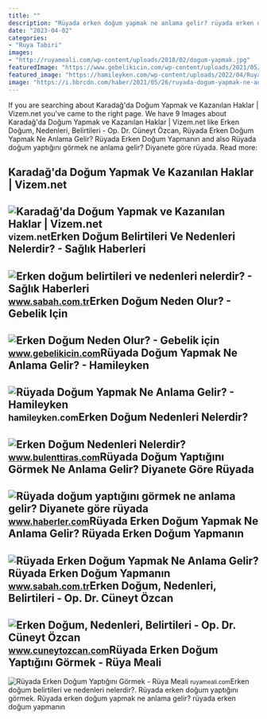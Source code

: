 ```yaml
---
title: ""
description: "Rüyada erken doğum yapmak ne anlama gelir? rüyada erken doğum yapmanın"
date: "2023-04-02"
categories:
- "Ruya Tabiri"
images:
- "http://ruyameali.com/wp-content/uploads/2018/02/dogum-yapmak.jpg"
featuredImage: "https://www.gebelikicin.com/wp-content/uploads/2021/05/Erken-dogum-nedir.jpg"
featured_image: "https://hamileyken.com/wp-content/uploads/2022/04/Ruyada-Dogum-Yapmak-Tabiri.jpg"
image: "https://i.hbrcdn.com/haber/2021/05/26/ruyada-dogum-yapmak-ne-anlama-gelir-ruyada-14156915_1752_amp.jpg"
---
```


If you are searching about Karadağ'da Doğum Yapmak ve Kazanılan Haklar | Vizem.net you've came to the right page. We have 9 Images about Karadağ'da Doğum Yapmak ve Kazanılan Haklar | Vizem.net like Erken Doğum, Nedenleri, Belirtileri - Op. Dr. Cüneyt Özcan, Rüyada Erken Doğum Yapmak Ne Anlama Gelir? Rüyada Erken Doğum Yapmanın and also Rüyada doğum yaptığını görmek ne anlama gelir? Diyanete göre rüyada. Read more:

Karadağ'da Doğum Yapmak Ve Kazanılan Haklar | Vizem.net
-------------------------------------------------------

 ![Karadağ'da Doğum Yapmak ve Kazanılan Haklar | Vizem.net](https://vizem.net/assets/img/ulke/karadag/karadagda-dogum-yapmak.jpg) <small>vizem.net</small>Erken Doğum Belirtileri Ve Nedenleri Nelerdir? - Sağlık Haberleri
-----------------------------------------------------------------

 ![Erken doğum belirtileri ve nedenleri nelerdir? - Sağlık Haberleri](https://iasbh.tmgrup.com.tr/9e430b/752/395/0/0/700/367?u=https://isbh.tmgrup.com.tr/sbh/2018/03/20/erken-dogum-belirtileri-ve-nedenleri-nelerdir-1521546629673.jpeg) <small>www.sabah.com.tr</small>Erken Doğum Neden Olur? - Gebelik Için
--------------------------------------

 ![Erken Doğum Neden Olur? - Gebelik için](https://www.gebelikicin.com/wp-content/uploads/2021/05/Erken-dogum-nedir.jpg) <small>www.gebelikicin.com</small>Rüyada Doğum Yapmak Ne Anlama Gelir? - Hamileyken
-------------------------------------------------

 ![Rüyada Doğum Yapmak Ne Anlama Gelir? - Hamileyken](https://hamileyken.com/wp-content/uploads/2022/04/Ruyada-Dogum-Yapmak-Tabiri.jpg) <small>hamileyken.com</small>Erken Doğum Nedenleri Nelerdir?
-------------------------------

 ![Erken Doğum Nedenleri Nelerdir?](https://www.bulenttiras.com/wp-content/uploads/2014/05/erken-dogum-1.jpg) <small>www.bulenttiras.com</small>Rüyada Doğum Yaptığını Görmek Ne Anlama Gelir? Diyanete Göre Rüyada
-------------------------------------------------------------------

 ![Rüyada doğum yaptığını görmek ne anlama gelir? Diyanete göre rüyada](https://i.hbrcdn.com/haber/2021/05/26/ruyada-dogum-yapmak-ne-anlama-gelir-ruyada-14156915_1752_amp.jpg) <small>www.haberler.com</small>Rüyada Erken Doğum Yapmak Ne Anlama Gelir? Rüyada Erken Doğum Yapmanın
----------------------------------------------------------------------

 ![Rüyada Erken Doğum Yapmak Ne Anlama Gelir? Rüyada Erken Doğum Yapmanın](https://iasbh.tmgrup.com.tr/682ae8/752/395/0/76/724/456?u=https://isbh.tmgrup.com.tr/sbh/2022/07/04/ruyada-erken-dogum-yapmak-ne-anlama-gelir-ruyada-erken-dogum-yapmanin-anlami-1656943378073.jpg) <small>www.sabah.com.tr</small>Erken Doğum, Nedenleri, Belirtileri - Op. Dr. Cüneyt Özcan
----------------------------------------------------------

 ![Erken Doğum, Nedenleri, Belirtileri - Op. Dr. Cüneyt Özcan](https://www.cuneytozcan.com/wp-content/uploads/Erken-Dogum.jpg) <small>www.cuneytozcan.com</small>Rüyada Erken Doğum Yaptığını Görmek - Rüya Meali
------------------------------------------------

 ![Rüyada Erken Doğum Yaptığını Görmek - Rüya Meali](http://ruyameali.com/wp-content/uploads/2018/02/dogum-yapmak.jpg) <small>ruyameali.com</small>Erken doğum belirtileri ve nedenleri nelerdir?. Rüyada erken doğum yaptığını görmek. Rüyada erken doğum yapmak ne anlama gelir? rüyada erken doğum yapmanın
